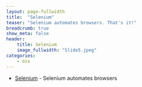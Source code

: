 ```yaml
---
layout: page-fullwidth
title:  "Selenium"
teaser: "Selenium automates browsers. That's it!"
breadcrumb: true
show_meta: false
header:
    title: Selenium
    image_fullwidth: "Slide5.jpeg"
categories:
    - oss
---
```


* <a href="https://selenium.dev" target="_blank">Selenium</a> - Selenium automates browsers
